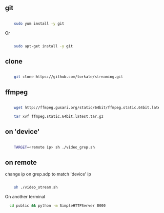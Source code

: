 ## git

```bash

	sudo yum install -y git

```

Or

```bash

	sudo apt-get install -y git

```

## clone

```bash

	git clone https://github.com/torkale/streaming.git

```

## ffmpeg

```bash

	wget http://ffmpeg.gusari.org/static/64bit/ffmpeg.static.64bit.latest.tar.gz

	tar xvf ffmpeg.static.64bit.latest.tar.gz

```

## on 'device'

```bash

	TARGET=<remote ip> sh ./video_grep.sh

```

## on remote

change ip on grep.sdp to match 'device' ip

```bash

	sh ./video_stream.sh 

```

On another terminal

```bash
  cd public && python -m SimpleHTTPServer 8000
```
